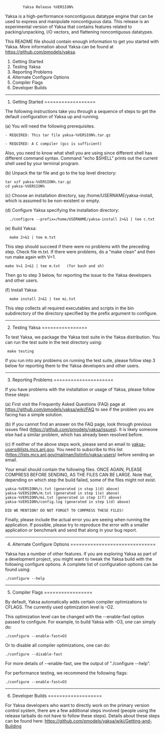 			Yaksa Release %VERSION%

Yaksa is a high-performance noncontiguous datatype engine that can be
used to express and manipulate noncontiguous data.  This release is an
experimental version of Yaksa that contains features related to
packing/unpacking, I/O vectors, and flattening noncontiguous datatypes.

This README file should contain enough information to get you started
with Yaksa.  More information about Yaksa can be found at
https://github.com/pmodels/yaksa.


1. Getting Started
2. Testing Yaksa
3. Reporting Problems
4. Alternate Configure Options
5. Compiler Flags
6. Developer Builds


-------------------------------------------------------------------------------

1. Getting Started
==================

The following instructions take you through a sequence of steps to get the
default configuration of Yaksa up and running.

(a) You will need the following prerequisites.

    - REQUIRED: This tar file yaksa-%VERSION%.tar.gz

    - REQUIRED: A C compiler (gcc is sufficient)

  Also, you need to know what shell you are using since different shell has
  different command syntax.  Command "echo $SHELL" prints out the current shell
  used by your terminal program.

(b) Unpack the tar file and go to the top level directory:

    tar xzf yaksa-%VERSION%.tar.gz
    cd yaksa-%VERSION%

(c) Choose an installation directory, say /home/USERNAME/yaksa-install,
which is assumed to be non-existent or empty.

(d) Configure Yaksa specifying the installation directory:

      ./configure --prefix=/home/USERNAME/yaksa-install 2>&1 | tee c.txt

(e) Build Yaksa:

      make 2>&1 | tee m.txt

  This step should succeed if there were no problems with the preceding step.
  Check file m.txt.  If there were problems, do a "make clean" and then run
  make again with V=1.

    make V=1 2>&1 | tee m.txt   (for bash and sh)

  Then go to step 3 below, for reporting the issue to the Yaksa developers
  and other users.

(f) Install Yaksa:

      make install 2>&1 | tee mi.txt

  This step collects all required executables and scripts in the bin
  subdirectory of the directory specified by the prefix argument to configure.

-------------------------------------------------------------------------------

2. Testing Yaksa
================

To test Yaksa, we package the Yaksa test suite in the Yaksa
distribution.  You can run the test suite in the test directory using:

     make testing

If you run into any problems on running the test suite, please follow
step 3 below for reporting them to the Yaksa developers and other
users.

-------------------------------------------------------------------------------

3. Reporting Problems
=====================

If you have problems with the installation or usage of Yaksa, please follow
these steps:

(a) First visit the Frequently Asked Questions (FAQ) page at
https://github.com/pmodels/yaksa/wiki/FAQ
to see if the problem you are facing has a simple solution.

(b) If you cannot find an answer on the FAQ page, look through
previous issues filed (https://github.com/pmodels/yaksa/issues).  It
is likely someone else had a similar problem, which has already been
resolved before.

(c) If neither of the above steps work, please send an email to
yaksa-users@lists.mcs.anl.gov.  You need to subscribe to this list
(https://lists.mcs.anl.gov/mailman/listinfo/yaksa-users) before
sending an email.

Your email should contain the following files.  ONCE AGAIN, PLEASE COMPRESS
BEFORE SENDING, AS THE FILES CAN BE LARGE.  Note that, depending on which step
the build failed, some of the files might not exist.

    yaksa-%VERSION%/c.txt (generated in step 1(d) above)
    yaksa-%VERSION%/m.txt (generated in step 1(e) above)
    yaksa-%VERSION%/mi.txt (generated in step 1(f) above)
    yaksa-%VERSION%/config.log (generated in step 1(d) above)

    DID WE MENTION? DO NOT FORGET TO COMPRESS THESE FILES!

Finally, please include the actual error you are seeing when running
the application.  If possible, please try to reproduce the error with
a smaller application or benchmark and send that along in your bug
report.


-------------------------------------------------------------------------------

4. Alternate Configure Options
==============================

Yaksa has a number of other features.  If you are exploring Yaksa as part
of a development project, you might want to tweak the Yaksa build with the
following configure options.  A complete list of configuration options can be
found using:

    ./configure --help

-------------------------------------------------------------------------------

5. Compiler Flags
=================

By default, Yaksa automatically adds certain compiler optimizations to
CFLAGS.  The currently used optimization level is -O2.

This optimization level can be changed with the --enable-fast option passed to
configure.  For example, to build Yaksa with -O3, one can simply do:

    ./configure --enable-fast=O3

Or to disable all compiler optimizations, one can do:

    ./configure --disable-fast

For more details of --enable-fast, see the output of "./configure --help".

For performance testing, we recommend the following flags:

    ./configure --enable-fast=O3

-------------------------------------------------------------------------------

6. Developer Builds
===================

For Yaksa developers who want to directly work on the primary version control
system, there are a few additional steps involved (people using the release
tarballs do not have to follow these steps).  Details about these steps can be
found here: https://github.com/pmodels/yaksa/wiki/Getting-and-Building
